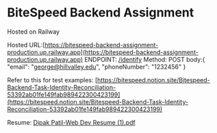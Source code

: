 # BiteSpeed Backend Assignment

Hosted on Railway

Hosted URL:[https://bitespeed-backend-assignment-production.up.railway.app](https://bitespeed-backend-assignment-production.up.railway.app)
ENDPOINT: [/identify](https://bitespeed-backend-assignment-production.up.railway.app/identify)
Method: POST
body:{
    "email": "george@hillvalley.edu",
    "phoneNumber": "1232456"
}

Refer to this for test examples: [https://bitespeed.notion.site/Bitespeed-Backend-Task-Identity-Reconciliation-53392ab01fe149fab989422300423199](https://bitespeed.notion.site/Bitespeed-Backend-Task-Identity-Reconciliation-53392ab01fe149fab989422300423199)


Resume:
[Dipak Patil-Web Dev Resume (1).pdf](https://github.com/dipakpatil1509/bitespeed-backend-assignment/files/11645861/Dipak.Patil-Web.Dev.Resume.1.pdf)
